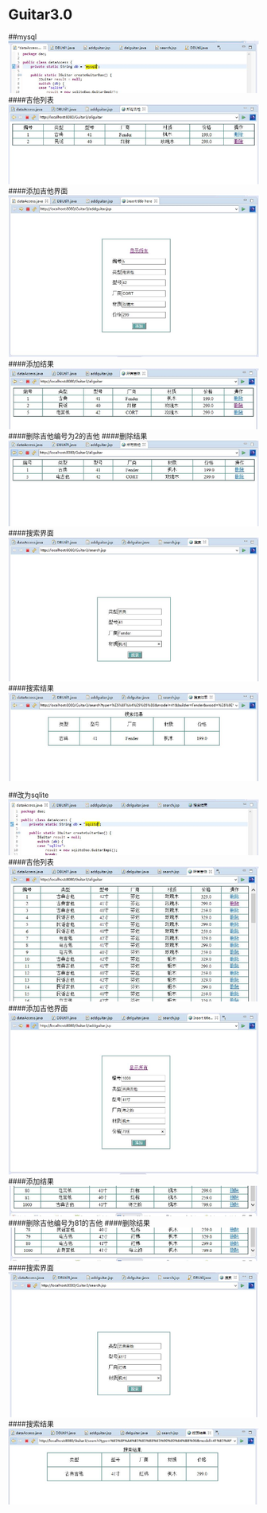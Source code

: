# Guitar3.0
##mysql
![images](https://raw.githubusercontent.com/shishshi/Guitar3.0/master/images/1.JPG)
####吉他列表
![images](https://raw.githubusercontent.com/shishshi/Guitar3.0/master/images/2.JPG)
####添加吉他界面
![images](https://raw.githubusercontent.com/shishshi/Guitar3.0/master/images/3.JPG)
####添加结果
![images](https://raw.githubusercontent.com/shishshi/Guitar3.0/master/images/4.JPG)
####删除吉他编号为2的吉他
####删除结果
![images](https://raw.githubusercontent.com/shishshi/Guitar3.0/master/images/5.JPG)
####搜索界面
![images](https://raw.githubusercontent.com/shishshi/Guitar3.0/master/images/6.JPG)
####搜索结果
![images](https://raw.githubusercontent.com/shishshi/Guitar3.0/master/images/7.JPG)

##改为sqlite
![images](https://raw.githubusercontent.com/shishshi/Guitar3.0/master/images/8.JPG)
####吉他列表
![images](https://raw.githubusercontent.com/shishshi/Guitar3.0/master/images/9.JPG)
####添加吉他界面
![images](https://raw.githubusercontent.com/shishshi/Guitar3.0/master/images/10.JPG)
####添加结果
![images](https://raw.githubusercontent.com/shishshi/Guitar3.0/master/images/11.JPG)
####删除吉他编号为81的吉他
####删除结果
![images](https://raw.githubusercontent.com/shishshi/Guitar3.0/master/images/12.JPG)
####搜索界面
![images](https://raw.githubusercontent.com/shishshi/Guitar3.0/master/images/13.JPG)
####搜索结果
![images](https://raw.githubusercontent.com/shishshi/Guitar3.0/master/images/14.JPG)

